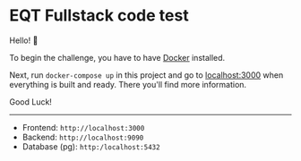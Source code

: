 # EQT Fullstack code test

Hello! :wave:

To begin the challenge, you have to have [Docker](https://docker.com) installed.

Next, run `docker-compose up` in this project and go to
[localhost:3000](http://localhost:3000) when everything is built and ready.
There you'll find more information.

Good Luck!

---
- Frontend: `http://localhost:3000`
- Backend: `http://localhost:9090`
- Database (pg): `http:/localhost:5432`